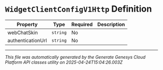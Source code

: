 # `WidgetClientConfigV1Http` Definition

| Property | Type | Required | Description |
|----------|------|----------|-------------|
| webChatSkin | `string` | No |  |
| authenticationUrl | `string` | No |  |

---

*This file was automatically generated by the Generate Genesys Cloud Platform API classes utility on 2025-04-24T15:04:26.003Z*
